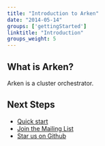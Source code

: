 ```yaml
---
title: "Introduction to Arken"
date: "2014-05-14"
groups: ['gettingStarted']
linktitle: "Introduction"
groups_weight: 5
---
```


## What is Arken?

Arken is a cluster orchestrator.

## Next Steps

 * [Quick start](/overview/quickstart)
 * [Join the Mailing List](/community/mailing-list)
 * [Star us on Github](http://github.com/arkenio/)
